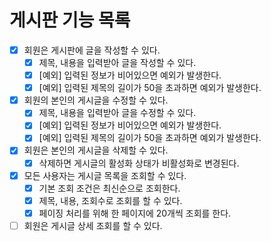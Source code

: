 # 게시판 기능 목록

* [x] 회원은 게시판에 글을 작성할 수 있다.
  * [x] 제목, 내용을 입력받아 글을 작성할 수 있다.
  * [x] [예외] 입력된 정보가 비어있으면 예외가 발생한다.
  * [x] [예외] 입력된 제목의 길이가 50을 초과하면 예외가 발생한다.
* [x] 회원의 본인의 게시글을 수정할 수 있다.
  * [x] 제목, 내용을 입력받아 글을 수정할 수 있다.
  * [x] [예외] 입력된 정보가 비어있으면 예외가 발생한다.
  * [x] [예외] 입력된 제목의 길이가 50을 초과하면 예외가 발생한다.
* [x] 회원은 본인의 게시글을 삭제할 수 있다.
  * [x] 삭제하면 게시글의 활성화 상태가 비활성화로 변경된다.
* [x] 모든 사용자는 게시글 목록을 조회할 수 있다.
  * [x] 기본 조회 조건은 최신순으로 조회한다.
  * [x] 제목, 내용, 조회수로 조회를 할 수 있다.
  * [x] 페이징 처리를 위해 한 페이지에 20개씩 조회를 한다.
* [ ] 회원은 게시글 상세 조회를 할 수 있다.